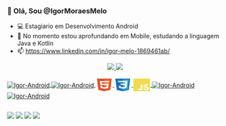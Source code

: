 <h3>👋 Olá, Sou @IgorMoraesMelo</h3>

- 💻 Estagiario em Desenvolvimento Android
- 🌱 No momento estou aprofundando em Mobile, estudando a linguagem Java e Kotlin
- 📫 https://www.linkedin.com/in/igor-melo-1869461ab/

<link rel="stylesheet" href="https://cdn.jsdelivr.net/gh/devicons/devicon@v2.14.0/devicon.min.css">
<i class="devicon-cplusplus-plain colored"></i>

<div align="center">
  <a href="https://github.com/IgorMoraesMelo">
  <img height="180em" src="https://github-readme-stats.vercel.app/api?username=IgorMoraesMelo&show_icons=true&theme=dracula&include_all_commits=true&count_private=true"/>
  <img height="180em" src="https://github-readme-stats.vercel.app/api/top-langs/?username=IgorMoraesMelo&layout=compact&langs_count=7&theme=dracula"/>
</div>
  
 <div style="display: inline_block"><br>
    <img align="center" alt="Igor-Android" heigth="30" width="40" src="https://icongr.am/devicon/android-original.svg">
    <img align="center" alt="Igor-Android" heigth="30" width="40" src="https://icongr.am/devicon/java-original.svg">
    <img align="center" alt="Igor-HTML" height="30" width="40" src="https://raw.githubusercontent.com/devicons/devicon/master/icons/html5/html5-original.svg">
    <img align="center" alt="Igor-CSS" height="30" width="40" src="https://raw.githubusercontent.com/devicons/devicon/master/icons/css3/css3-original.svg">
    <img align="center" alt="Igor-Js" height="30" width="40" src="https://raw.githubusercontent.com/devicons/devicon/master/icons/javascript/javascript-plain.svg">
    <img align="center" alt="Igor-Android" heigth="30" width="40" src="https://icongr.am/devicon/git-original.svg">
    <img align="center" alt="Igor-Android" heigth="30" width="40" src="https://icongr.am/devicon/oracle-original.svg">
     
</div>
  
 ##
  
  <div>
  <a href="https://www.instagram.com/moraes.i/" target="_blank"><img src="https://img.shields.io/badge/-Instagram-%23E4405F?style=for-the-badge&logo=instagram&logoColor=white" target="_blank"></a>
 	<a href="#" target="_blank"><img src="https://img.shields.io/badge/Facebook-1877F2?style=for-the-badge&logo=facebook&logoColor=white" target="_blank"></a>
 <a href="https://www.linkedin.com/in/igor-melo-1869461ab/" target="_blank"><img src="https://img.shields.io/badge/LinkedIn-0077B5?style=for-the-badge&logo=linkedin&logoColor=white" target="_blank"></a> 
  <a href = "mailto:igorbatistamelo@gmail.com"><img src="https://img.shields.io/badge/Gmail-D14836?style=for-the-badge&logo=gmail&logoColor=white" target="_blank"></a>
  </div>
  
  
